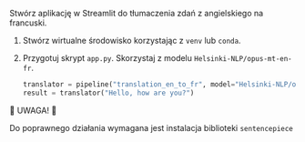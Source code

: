 Stwórz aplikację w Streamlit do tłumaczenia zdań z angielskiego na francuski.

1. Stwórz wirtualne środowisko korzystając z `venv` lub `conda`.

2. Przygotuj skrypt `app.py`. Skorzystaj z modelu `Helsinki-NLP/opus-mt-en-fr`.

    ```python
    translator = pipeline("translation_en_to_fr", model="Helsinki-NLP/opus-mt-en-fr")
    result = translator("Hello, how are you?")
    ```

🚨 UWAGA! 🚨

Do poprawnego działania wymagana jest instalacja biblioteki `sentencepiece`

